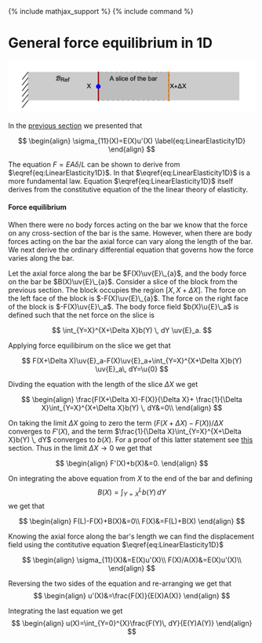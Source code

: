 {% include mathjax_support %}
{% include command %}

# General force equilibrium in 1D

![](2021-09-21-16-29-16.png)




In the [previous section](./BodyForce1.md) we presented that 

$$
\begin{align}
\sigma_{11}(X)=E(X)u'(X)
\label{eq:LinearElasticity1D}
\end{align}
$$


The equation $F =E A \delta/L$ can be shown to derive from $\eqref{eq:LinearElasticity1D}$. In that $\eqref{eq:LinearElasticity1D}$ is a more fundamental law. Equation $\eqref{eq:LinearElasticity1D}$ itself derives from the constitutive equation of the the   linear theory of elasticity. 





#### Force equilibrium

When there were no body forces acting on the bar we know that the force on any cross-section of the bar is the same. However, when there are body forces acting on the bar the axial force can vary along the length of the bar.  We next derive the ordinary differential equation that governs how the force varies along the bar. 

Let the axial force along the bar be $F(X)\uv{E}\_{a}$, and the body force on the bar be $B(X)\uv{E}\_{a}$. Consider a slice of the block from the previous section. The block occupies the region $[X, X+\Delta X]$.
The force on the left face of the block is $-F(X)\uv{E}\_{a}$. The force on the right face of the block is $-F(X)\uv{E}\_a$. The  body force field $b(X)\u{E}\_a$ is defined such that the net force on the slice is 

$$
\int_{Y=X}^{X+\Delta X}b(Y) \, dY \uv{E}_a. 
$$

Applying force equilibirum on the slice we get that



$$
F(X+\Delta X)\uv{E}_a-F(X)\uv{E}_a+\int_{Y=X}^{X+\Delta X}b(Y) \uv{E}_a\, dY=\u{0}
$$

Divding the equation with the length of the slice $\Delta X$ we get

$$
\begin{align}
\frac{F(X+\Delta X)-F(X)}{\Delta X}+
\frac{1}{\Delta X}\int_{Y=X}^{X+\Delta X}b(Y) \, dY&=0\\
\end{align}
$$

On taking the limit $\Delta X$ going to zero the term $(F(X+\Delta X)-F(X))/\Delta X$ converges to $F'(X)$, and the term  $\frac{1}{\Delta X}\int_{Y=X}^{X+\Delta X}b(Y) \, dY$ converges to $b(X)$. For a proof of this latter statement see [this](./Leibnitz.md) section. Thus in the limit $\Delta X\to 0$ we get that


$$
\begin{align}
F'(X)+b(X)&=0.
\end{align}
$$

On integrating the above equation from $X$ to the end of the bar and defining 
$$
B(X)=\int_{Y=X}^{L}b(Y)\, dY
$$
we get that

$$
\begin{align}
F(L)-F(X)+B(X)&=0\\
F(X)&=F(L)+B(X)
\end{align}
$$

Knowing the axial force along the bar's length we can find the displacement field using the contitutive equation $\eqref{eq:LinearElasticity1D}$


$$
\begin{align}
\sigma_{11}(X)&=E(X)u'(X)\\
F(X)/A(X)&=E(X)u'(X)\\
\end{align}
$$

Reversing the two sides of the equation and re-arranging we get that
$$
\begin{align}
u'(X)&=\frac{F(X)}{E(X)A(X)}
\end{align}
$$


Integrating the last equation we get
$$
\begin{align}
u(X)=\int_{Y=0}^{X}\frac{F(Y)\, dY}{E(Y)A(Y)}
\end{align}
$$
